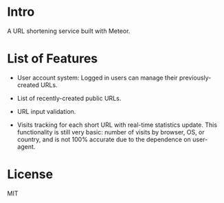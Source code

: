 Intro
==============

A URL shortening service built with Meteor.

List of Features
==============

- User account system: Logged in users can manage their previously-created URLs.

- List of recently-created public URLs.

- URL input validation.

- Visits tracking for each short URL with real-time statistics update. This functionality is still very basic: number of visits by browser, OS, or country, and is not 100% accurate due to the dependence on user-agent.

License
==============

MIT
